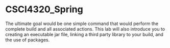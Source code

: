 # CSCI4320_Spring
The ultimate goal would be one simple command that would perform the complete build and all associated actions. This lab will also introduce you to creating an executable jar file, linking a third party library to your build, and the use of packages.
